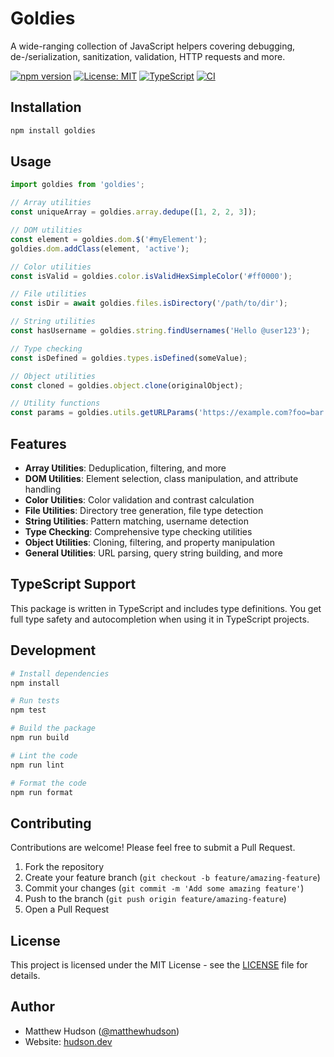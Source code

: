 # Goldies

A wide-ranging collection of JavaScript helpers covering debugging, de-/serialization, sanitization, validation, HTTP requests and more.

[![npm version](https://badge.fury.io/js/goldies.svg)](https://badge.fury.io/js/goldies)
[![License: MIT](https://img.shields.io/badge/License-MIT-yellow.svg)](https://opensource.org/licenses/MIT)
[![TypeScript](https://img.shields.io/badge/TypeScript-Ready-blue.svg)](https://www.typescriptlang.org/)
[![CI](https://github.com/matthewhudson/goldies/actions/workflows/ci.yml/badge.svg)](https://github.com/matthewhudson/goldies/actions/workflows/ci.yml)

## Installation

```bash
npm install goldies
```

## Usage

```typescript
import goldies from 'goldies';

// Array utilities
const uniqueArray = goldies.array.dedupe([1, 2, 2, 3]);

// DOM utilities
const element = goldies.dom.$('#myElement');
goldies.dom.addClass(element, 'active');

// Color utilities
const isValid = goldies.color.isValidHexSimpleColor('#ff0000');

// File utilities
const isDir = await goldies.files.isDirectory('/path/to/dir');

// String utilities
const hasUsername = goldies.string.findUsernames('Hello @user123');

// Type checking
const isDefined = goldies.types.isDefined(someValue);

// Object utilities
const cloned = goldies.object.clone(originalObject);

// Utility functions
const params = goldies.utils.getURLParams('https://example.com?foo=bar');
```

## Features

- **Array Utilities**: Deduplication, filtering, and more
- **DOM Utilities**: Element selection, class manipulation, and attribute handling
- **Color Utilities**: Color validation and contrast calculation
- **File Utilities**: Directory tree generation, file type detection
- **String Utilities**: Pattern matching, username detection
- **Type Checking**: Comprehensive type checking utilities
- **Object Utilities**: Cloning, filtering, and property manipulation
- **General Utilities**: URL parsing, query string building, and more

## TypeScript Support

This package is written in TypeScript and includes type definitions. You get full type safety and autocompletion when using it in TypeScript projects.

## Development

```bash
# Install dependencies
npm install

# Run tests
npm test

# Build the package
npm run build

# Lint the code
npm run lint

# Format the code
npm run format
```

## Contributing

Contributions are welcome! Please feel free to submit a Pull Request.

1. Fork the repository
2. Create your feature branch (`git checkout -b feature/amazing-feature`)
3. Commit your changes (`git commit -m 'Add some amazing feature'`)
4. Push to the branch (`git push origin feature/amazing-feature`)
5. Open a Pull Request

## License

This project is licensed under the MIT License - see the [LICENSE](LICENSE) file for details.

## Author

- Matthew Hudson ([@matthewhudson](https://github.com/matthewhudson))
- Website: [hudson.dev](https://hudson.dev)
